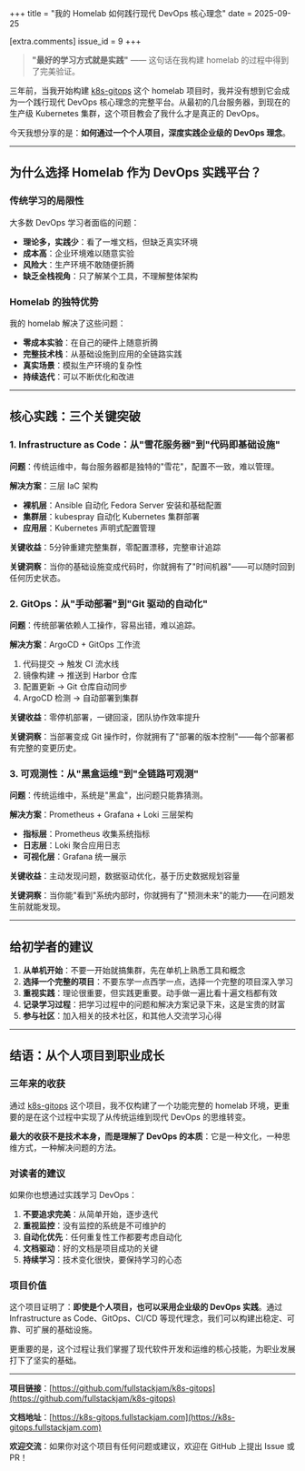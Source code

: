 +++
title = "我的 Homelab 如何践行现代 DevOps 核心理念"
date = 2025-09-25

[extra.comments]
issue_id = 9
+++

> **"最好的学习方式就是实践"** —— 这句话在我构建 homelab 的过程中得到了完美验证。

三年前，当我开始构建 [k8s-gitops](https://github.com/fullstackjam/k8s-gitops) 这个 homelab 项目时，我并没有想到它会成为一个践行现代 DevOps 核心理念的完整平台。从最初的几台服务器，到现在的生产级 Kubernetes 集群，这个项目教会了我什么才是真正的 DevOps。

今天我想分享的是：**如何通过一个个人项目，深度实践企业级的 DevOps 理念**。

<!--more-->

---

## 为什么选择 Homelab 作为 DevOps 实践平台？

### 传统学习的局限性

大多数 DevOps 学习者面临的问题：
- **理论多，实践少**：看了一堆文档，但缺乏真实环境
- **成本高**：企业环境难以随意实验
- **风险大**：生产环境不敢随便折腾
- **缺乏全栈视角**：只了解某个工具，不理解整体架构

### Homelab 的独特优势

我的 homelab 解决了这些问题：
- **零成本实验**：在自己的硬件上随意折腾
- **完整技术栈**：从基础设施到应用的全链路实践
- **真实场景**：模拟生产环境的复杂性
- **持续迭代**：可以不断优化和改进

---

## 核心实践：三个关键突破

### 1. Infrastructure as Code：从"雪花服务器"到"代码即基础设施"

**问题**：传统运维中，每台服务器都是独特的"雪花"，配置不一致，难以管理。

**解决方案**：三层 IaC 架构
- **裸机层**：Ansible 自动化 Fedora Server 安装和基础配置
- **集群层**：kubespray 自动化 Kubernetes 集群部署  
- **应用层**：Kubernetes 声明式配置管理

**关键收益**：5分钟重建完整集群，零配置漂移，完整审计追踪

**关键洞察**：当你的基础设施变成代码时，你就拥有了"时间机器"——可以随时回到任何历史状态。

### 2. GitOps：从"手动部署"到"Git 驱动的自动化"

**问题**：传统部署依赖人工操作，容易出错，难以追踪。

**解决方案**：ArgoCD + GitOps 工作流
1. 代码提交 → 触发 CI 流水线
2. 镜像构建 → 推送到 Harbor 仓库
3. 配置更新 → Git 仓库自动同步
4. ArgoCD 检测 → 自动部署到集群

**关键收益**：零停机部署，一键回滚，团队协作效率提升

**关键洞察**：当部署变成 Git 操作时，你就拥有了"部署的版本控制"——每个部署都有完整的变更历史。

### 3. 可观测性：从"黑盒运维"到"全链路可观测"

**问题**：传统运维中，系统是"黑盒"，出问题只能靠猜测。

**解决方案**：Prometheus + Grafana + Loki 三层架构
- **指标层**：Prometheus 收集系统指标
- **日志层**：Loki 聚合应用日志
- **可视化层**：Grafana 统一展示

**关键收益**：主动发现问题，数据驱动优化，基于历史数据规划容量

**关键洞察**：当你能"看到"系统内部时，你就拥有了"预测未来"的能力——在问题发生前就能发现。

---

## 给初学者的建议

1. **从单机开始**：不要一开始就搞集群，先在单机上熟悉工具和概念
2. **选择一个完整的项目**：不要东学一点西学一点，选择一个完整的项目深入学习
3. **重视实践**：理论很重要，但实践更重要。动手做一遍比看十遍文档都有效
4. **记录学习过程**：把学习过程中的问题和解决方案记录下来，这是宝贵的财富
5. **参与社区**：加入相关的技术社区，和其他人交流学习心得

---

## 结语：从个人项目到职业成长

### 三年来的收获

通过 [k8s-gitops](https://github.com/fullstackjam/k8s-gitops) 这个项目，我不仅构建了一个功能完整的 homelab 环境，更重要的是在这个过程中实现了从传统运维到现代 DevOps 的思维转变。

**最大的收获不是技术本身，而是理解了 DevOps 的本质**：它是一种文化，一种思维方式，一种解决问题的方法。

### 对读者的建议

如果你也想通过实践学习 DevOps：

1. **不要追求完美**：从简单开始，逐步迭代
2. **重视监控**：没有监控的系统是不可维护的
3. **自动化优先**：任何重复性工作都要考虑自动化
4. **文档驱动**：好的文档是项目成功的关键
5. **持续学习**：技术变化很快，要保持学习的心态

### 项目价值

这个项目证明了：**即使是个人项目，也可以采用企业级的 DevOps 实践**。通过 Infrastructure as Code、GitOps、CI/CD 等现代理念，我们可以构建出稳定、可靠、可扩展的基础设施。

更重要的是，这个过程让我们掌握了现代软件开发和运维的核心技能，为职业发展打下了坚实的基础。

---

**项目链接**：[https://github.com/fullstackjam/k8s-gitops](https://github.com/fullstackjam/k8s-gitops)

**文档地址**：[https://k8s-gitops.fullstackjam.com](https://k8s-gitops.fullstackjam.com)

**欢迎交流**：如果你对这个项目有任何问题或建议，欢迎在 GitHub 上提出 Issue 或 PR！
